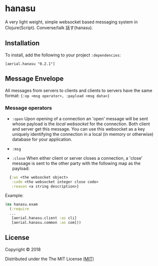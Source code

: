 # hanasu

A very light weight, simple websocket based messaging system in Clojure(Script). Converse/talk 話す(hanasu). 


## Installation

To install, add the following to your project `:dependencies`:

    [aerial.hanasu "0.2.1"]

## Message Envelope

All messages from servers to clients and clients to servers have the same format: ```{:op <msg operator>, :payload <msg data>}```

### Message operators

  * `:open` Upon opening of a connection an 'open' message will be sent whose payload is the *local websocket* for the connection. Both client and server get this message. You can use this websocket as a key uniquely identifying the connection in a local (in memory or otherwise) database for your application.

  * `:msg` 
  
  * `:close` When either client or server closes a connection, a 'close' message is sent to the other party with the following map as the payload:

```clojure
  {:ws <the websocket object>
   :code <the websocket integer close code>
   :reason <a string description>}
```	     





Example:

```clojure
(ns hanasu.exam
  (:require
  ...
   [aerial.hanasu.client :as cli]
   [aerial.hanasu.common :as com]))
```


## License

Copyright © 2018

Distributed under the The MIT License [(MIT)][]

[(MIT)]: http://opensource.org/licenses/MIT